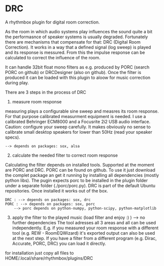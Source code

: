 DRC
============

A rhythmbox plugin for digital room correction.

As the room in which audio systems play influences the sound quite a bit the performasnce of speaker systems is usually degraded. Fortunately there are mechanisms that compensate for that: DRC (Digital Room Correction). It works in a way that a defined signal (log sweep) is played and its response is messured. From this the impulse response can be calculated to correct the influence of the room. 

It can handle 32bit float mono filters as e.g. produced by PORC (search PORC on github) or DRCDesigner (also on github). Once the filter is produced it can be loaded with this plugin to aloow for music correction during play.

There are 3 steps in the process of DRC

1) measure room response

measuring plays a configurable sine sweep and measres its room response. For that purpose calibrated measurment equipment is needed. I use a calibrated Behringer ECM8000 and a Focusrite 2i2 USB audio interface. 
Caution: configure your sweep carefully. It makes obviously no sense to calibrate small desktop speakers for lower than 50Hz (read your speaker specs).

	--> depends on packages: sox, alsa

2) calculate the needed filter to correct room response 

Calculating the filter depends on installed tools. Supported at the moment are PORC and DRC. PORC can be found on github. To use it just download the complet package an get it running by installing all dependencies (mostly python libs). The pugin expects porc to be installed in the plugin folder under a separate folder (./porc/porc.py).
DRC is part of the default Ubuntu repositories. Once installed it works out of the box.

	DRC : --> depends on packages: sox, drc
	PORC : --> depends on packages: sox, porc
		--> porc depends on python-numpy, python-scipy, python-matplotlib

3) apply the filter to the played music (load filter and enjoy :) ) --> no further dependencies
The tool adresses all 3 areas and all can be used independently. E.g. if you measured your room response with a different tool (e.g. REW - RoomEQWizard) it's exported output can also be used at the next step. If you have a filter from a different program (e.g. Dirac, Accurate, PORC, DRC) you can load it directly.


for installation just copy all files to HOME/.local/share/rhythmbox/plugins/DRC
